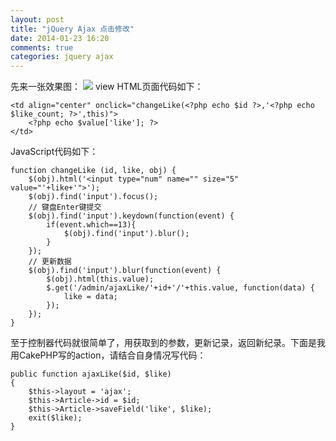 ```yaml
---
layout: post
title: "jQuery Ajax 点击修改"
date: 2014-01-23 16:20
comments: true
categories: jquery ajax
---
```


先来一张效果图： ![](https://blog-1251237404.cos.ap-guangzhou.myqcloud.com/20190424160945.png) view HTML页面代码如下：


    <td align="center" onclick="changeLike(<?php echo $id ?>,'<?php echo $like_count; ?>',this)">
        <?php echo $value['like']; ?>
    </td>

JavaScript代码如下：


    function changeLike (id, like, obj) {
        $(obj).html('<input type="num" name="" size="5" value="'+like+'">');
        $(obj).find('input').focus();
        // 键盘Enter键提交
        $(obj).find('input').keydown(function(event) {
            if(event.which==13){
                $(obj).find('input').blur();
            }
        });
        // 更新数据
        $(obj).find('input').blur(function(event) {
            $(obj).html(this.value);
            $.get('/admin/ajaxLike/'+id+'/'+this.value, function(data) {
                like = data;
            });
        });
    }

至于控制器代码就很简单了，用获取到的参数，更新记录，返回新纪录。下面是我用CakePHP写的action，请结合自身情况写代码：


    public function ajaxLike($id, $like)
    {
        $this->layout = 'ajax';
        $this->Article->id = $id;
        $this->Article->saveField('like', $like);
        exit($like);
    }